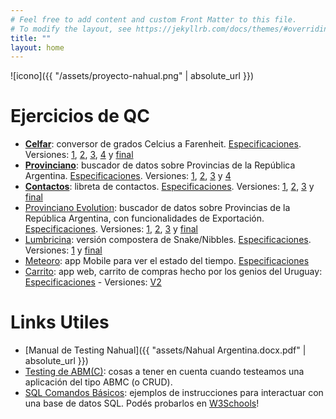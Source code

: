 ```yaml
---
# Feel free to add content and custom Front Matter to this file.
# To modify the layout, see https://jekyllrb.com/docs/themes/#overriding-theme-defaults
title: ""
layout: home
---
```

![icono]({{ "/assets/proyecto-nahual.png" | absolute_url }})

# Ejercicios de QC
	
  * **[Celfar][celfar]**: conversor de grados Celcius a Farenheit.
	[Especificaciones][celfar-specs]. 
	Versiones: [1][celfar-v1], [2][celfar-v2], [3][celfar-v3], [4][celfar-v4] y [final][celfar-v5]
  * **[Provinciano][provinciano]**: buscador de datos sobre Provincias de la República Argentina. 
	[Especificaciones][provinciano-specs].
	Versiones: [1][provinciano-v1], [2][provinciano-v2], [3][provinciano-v3] y [4][provinciano-v4]
  * **[Contactos][contactos]**: libreta de contactos. 
	[Especificaciones][contactos-specs].
	Versiones: [1][contactos-v1], [2][contactos-v2], [3][contactos-v3] y [final][contactos-v4]
  * [Provinciano Evolution][provinciano-e]: buscador de datos sobre Provincias de la República Argentina, con funcionalidades de Exportación.
	[Especificaciones][provinciano-e-specs].
	Versiones: [1][provinciano-e-v1], [2][provinciano-e-v2], [3][provinciano-e-v3] y [final][provinciano-e-v4]
  * [Lumbricina][lumbricina]: versión compostera de Snake/Nibbles. 
	[Especificaciones][lumbricina-specs]. Versiones: [1][lumbricina-v1] y [final][lumbricina-v2]
  * [Meteoro][meteoro]: app Mobile para ver el estado del tiempo. [Especificaciones][meteoro-specs]
  * [Carrito][carrito]: app web, carrito de compras hecho por los genios del Uruguay: [Especificaciones][carrito-specs] - Versiones: [V2][carrito-v2]

# Links Utiles
  * [Manual de Testing Nahual]({{ "assets/Nahual Argentina.docx.pdf" | absolute_url }})
  * [Testing de ABM(C)](https://sites.google.com/site/nahualtandil/contenidos/testing-de-abm-o-crud): cosas a tener en cuenta cuando testeamos una aplicación del tipo ABMC (o CRUD).
  * [SQL Comandos Básicos](https://mariadb.com/kb/es/basic-sql-statements/): ejemplos de instrucciones para interactuar con una base de datos SQL. Podés probarlos en [W3Schools](https://www.w3schools.com/sql/trysql.asp?filename=trysql_select_join)!


[celfar]: https://github.com/nahual/qc-celfar
[celfar-specs]: https://nahual.github.io/qc-celfar/especificaciones.html
[celfar-v1]: https://nahual.github.io/qc-celfar/?v=1
[celfar-v2]: https://nahual.github.io/qc-celfar/?v=2
[celfar-v3]: https://nahual.github.io/qc-celfar/?v=3
[celfar-v4]: https://nahual.github.io/qc-celfar/?v=4
[celfar-v5]: https://nahual.github.io/qc-celfar

[provinciano]: https://github.com/nahual/qc-provinciano
[provinciano-specs]: https://nahual.github.io/qc-provinciano/especificaciones.html
[provinciano-v1]: https://nahual.github.io/qc-provinciano/provinciano_1.html
[provinciano-v2]: https://nahual.github.io/qc-provinciano/provinciano_2.html
[provinciano-v3]: https://nahual.github.io/qc-provinciano/provinciano_3.html
[provinciano-v4]: https://nahual.github.io/qc-provinciano/provinciano_4.html

[contactos]: https://github.com/nahual/qc-contactos
[contactos-specs]: https://nahual.github.io/qc-contactos/especificaciones.html
[contactos-v1]: https://nahual.github.io/qc-contactos/contactos.html?v=1
[contactos-v2]: https://nahual.github.io/qc-contactos/contactos.html?v=2
[contactos-v3]: https://nahual.github.io/qc-contactos/contactos.html?v=3
[contactos-v4]: https://nahual.github.io/qc-contactos/contactos.html

[provinciano-e]: https://github.com/nahual/qc-provinciano-evolution
[provinciano-e-specs]: https://nahual.github.io/qc-provinciano-evolution/especificaciones.html
[provinciano-e-v1]: https://nahual.github.io/qc-provinciano-evolution/provinciano.html?v=1
[provinciano-e-v2]: https://nahual.github.io/qc-provinciano-evolution/provinciano.html?v=2
[provinciano-e-v3]: https://nahual.github.io/qc-provinciano-evolution/provinciano.html?v=3
[provinciano-e-v4]: https://nahual.github.io/qc-provinciano-evolution/provinciano.html

[lumbricina]: https://github.com/nahual/qc-lumbricina
[lumbricina-specs]: https://nahual.github.io/qc-lumbricina/especificaciones.html
[lumbricina-v1]: https://nahual.github.io/qc-lumbricina?v=1
[lumbricina-v2]: https://nahual.github.io/qc-lumbricina

[meteoro]: https://github.com/nahual/qc-meteoro
[meteoro-specs]: http://nahual.github.io/qc-meteoro/especificaciones.html

[carrito]: https://github.com/nahual/Carrito
[carrito-specs]: https://docs.google.com/document/d/148Vp85TWzvdr4O9U5Hv6QInIbk_J00zMvxFO_v5QS60/edit#heading=h.gjdgxs
[carrito-v2]: https://nahual-app-carrito.herokuapp.com/
